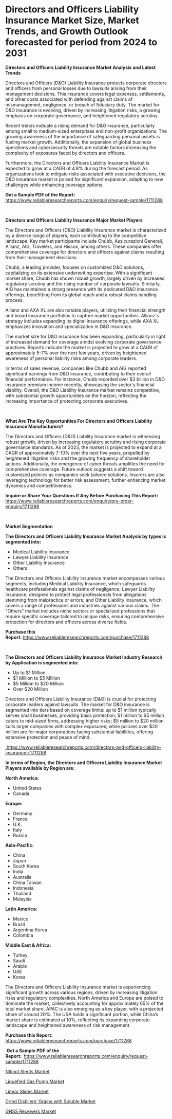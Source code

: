 <p><h1>Directors and Officers Liability Insurance Market Size, Market Trends, and Growth Outlook forecasted for period from 2024 to 2031</h1></p><p><strong>Directors and Officers Liability Insurance Market Analysis and Latest Trends</strong></p>
<p><p>Directors and Officers (D&O) Liability Insurance protects corporate directors and officers from personal losses due to lawsuits arising from their management decisions. This insurance covers legal expenses, settlements, and other costs associated with defending against claims of mismanagement, negligence, or breach of fiduciary duty. The market for D&O insurance is evolving, driven by increasing litigation risks, a growing emphasis on corporate governance, and heightened regulatory scrutiny.</p><p>Recent trends indicate a rising demand for D&O insurance, particularly among small to medium-sized enterprises and non-profit organizations. The growing awareness of the importance of safeguarding personal assets is fueling market growth. Additionally, the expansion of global business operations and cybersecurity threats are notable factors increasing the complexity of exposures faced by directors and officers.</p><p>Furthermore, the Directors and Officers Liability Insurance Market is expected to grow at a CAGR of 4.8% during the forecast period. As organizations look to mitigate risks associated with executive decisions, the D&O insurance market is poised for significant expansion, adapting to new challenges while enhancing coverage options.</p></p>
<p><strong>Get a Sample PDF of the Report:&nbsp;</strong> <a href="https://www.reliableresearchreports.com/enquiry/request-sample/1711288?utm_campaign=7&utm_medium=2&utm_source=Github&utm_content=ia&utm_term=22102024&utm_id=directors-and-officers-liability-insurance">https://www.reliableresearchreports.com/enquiry/request-sample/1711288</a></p>
<p>&nbsp;</p>
<p><strong>Directors and Officers Liability Insurance Major Market Players</strong></p>
<p><p>The Directors and Officers (D&O) Liability Insurance market is characterized by a diverse range of players, each contributing to the competitive landscape. Key market participants include Chubb, Assicurazioni Generali, Allianz, AIG, Travelers, and Hiscox, among others. These companies offer comprehensive coverage for directors and officers against claims resulting from their management decisions.</p><p>Chubb, a leading provider, focuses on customized D&O solutions, capitalizing on its extensive underwriting expertise. With a significant market share, Chubb has shown robust growth, largely driven by increased regulatory scrutiny and the rising number of corporate lawsuits. Similarly, AIG has maintained a strong presence with its dedicated D&O insurance offerings, benefitting from its global reach and a robust claims handling process.</p><p>Allianz and AXA XL are also notable players, utilizing their financial strength and broad insurance portfolios to capture market opportunities. Allianz's strategy includes expanding its digital insurance offerings, while AXA XL emphasizes innovation and specialization in D&O insurance.</p><p>The market size for D&O insurance has been expanding, particularly in light of increased demand for coverage amidst evolving corporate governance practices. Reports indicate the market is projected to grow at a CAGR of approximately 5-7% over the next few years, driven by heightened awareness of personal liability risks among corporate leaders.</p><p>In terms of sales revenue, companies like Chubb and AIG reported significant earnings from D&O insurance, contributing to their overall financial performance. For instance, Chubb recorded over $3 billion in D&O insurance premium income recently, showcasing the sector's financial viability. Overall, the D&O Liability Insurance market remains competitive, with substantial growth opportunities on the horizon, reflecting the increasing importance of protecting corporate executives.</p></p>
<p>&nbsp;</p>
<p><strong>What Are The Key Opportunities For Directors and Officers Liability Insurance Manufacturers?</strong></p>
<p><p>The Directors and Officers (D&O) Liability Insurance market is witnessing robust growth, driven by increasing regulatory scrutiny and rising corporate governance standards. As of 2023, the market is projected to expand at a CAGR of approximately 7-10% over the next five years, propelled by heightened litigation risks and the growing frequency of shareholder actions. Additionally, the emergence of cyber threats amplifies the need for comprehensive coverage. Future outlook suggests a shift toward customized policies as companies seek tailored solutions. Insurers are also leveraging technology for better risk assessment, further enhancing market dynamics and competitiveness.</p></p>
<p><strong>Inquire or Share Your Questions If Any Before Purchasing This Report:</strong> <a href="https://www.reliableresearchreports.com/enquiry/pre-order-enquiry/1711288?utm_campaign=7&utm_medium=2&utm_source=Github&utm_content=ia&utm_term=22102024&utm_id=directors-and-officers-liability-insurance">https://www.reliableresearchreports.com/enquiry/pre-order-enquiry/1711288</a></p>
<p>&nbsp;</p>
<p><strong>Market Segmentation</strong></p>
<p><strong>The Directors and Officers Liability Insurance Market Analysis by types is segmented into:</strong></p>
<p><ul><li>Medical Liability Insurance</li><li>Lawyer Liability Insurance</li><li>Other Liability Insurance</li><li>Others</li></ul></p>
<p><p>The Directors and Officers Liability Insurance market encompasses various segments, including Medical Liability Insurance, which safeguards healthcare professionals against claims of negligence; Lawyer Liability Insurance, designed to protect legal professionals from allegations stemming from malpractice or errors; and Other Liability Insurance, which covers a range of professions and industries against various claims. The "Others" market includes niche sectors or specialized professions that require specific coverage tailored to unique risks, ensuring comprehensive protection for directors and officers across diverse fields.</p></p>
<p><strong>Purchase this Report:&nbsp;</strong><a href="https://www.reliableresearchreports.com/purchase/1711288?utm_campaign=7&utm_medium=2&utm_source=Github&utm_content=ia&utm_term=22102024&utm_id=directors-and-officers-liability-insurance">https://www.reliableresearchreports.com/purchase/1711288</a></p>
<p>&nbsp;</p>
<p><strong>The Directors and Officers Liability Insurance Market Industry Research by Application is segmented into:</strong></p>
<p><ul><li>Up to $1 Million</li><li>$1 Million to $5 Million</li><li>$5 Million to $20 Million</li><li>Over $20 Million</li></ul></p>
<p><p>Directors and Officers Liability Insurance (D&O) is crucial for protecting corporate leaders against lawsuits. The market for D&O insurance is segmented into tiers based on coverage limits: up to $1 million typically serves small businesses, providing basic protection; $1 million to $5 million caters to mid-sized firms, addressing higher risks; $5 million to $20 million suits larger companies with complex exposures; while policies over $20 million are for major corporations facing substantial liabilities, offering extensive protection and peace of mind.</p></p>
<p><a href="https://www.reliableresearchreports.com/directors-and-officers-liability-insurance-r1711288?utm_campaign=7&utm_medium=2&utm_source=Github&utm_content=ia&utm_term=22102024&utm_id=directors-and-officers-liability-insurance">&nbsp;https://www.reliableresearchreports.com/directors-and-officers-liability-insurance-r1711288</a></p>
<p><strong>In terms of Region, the Directors and Officers Liability Insurance Market Players available by Region are:</strong></p>
<p>
    <p> <strong> North America: </strong>
        <ul>
            <li>United States</li>
            <li>Canada</li>
        </ul>
        </p> 
    <p> <strong> Europe: </strong>
        <ul>
            <li>Germany</li>
            <li>France</li>
            <li>U.K.</li>
            <li>Italy</li>
            <li>Russia</li>
        </ul>
        </p> 
    <p> <strong> Asia-Pacific: </strong>
        <ul>
            <li>China</li>
            <li>Japan</li>
            <li>South Korea</li>
            <li>India</li>
            <li>Australia</li>
            <li>China Taiwan</li>
            <li>Indonesia</li>
            <li>Thailand</li>
            <li>Malaysia</li>
        </ul>
        </p> 
    <p> <strong> Latin America: </strong>
        <ul>
            <li>Mexico</li>
            <li>Brazil</li>
            <li>Argentina Korea</li>
            <li>Colombia</li>
        </ul>
        </p> 
    <p> <strong> Middle East & Africa: </strong>
        <ul>
            <li>Turkey</li>
            <li>Saudi</li>
            <li>Arabia</li>
            <li>UAE</li>
            <li>Korea</li>
        </ul>
    </p>
    </p>
<p><p>The Directors and Officers Liability Insurance market is experiencing significant growth across various regions, driven by increasing litigation risks and regulatory complexities. North America and Europe are poised to dominate the market, collectively accounting for approximately 65% of the total market share. APAC is also emerging as a key player, with a projected share of around 20%. The USA holds a significant portion, while China’s market share is estimated at 10%, reflecting its expanding corporate landscape and heightened awareness of risk management.</p></p>
<p><strong>Purchase this Report: </strong><a href="https://www.reliableresearchreports.com/purchase/1711288?utm_campaign=7&utm_medium=2&utm_source=Github&utm_content=ia&utm_term=22102024&utm_id=directors-and-officers-liability-insurance">https://www.reliableresearchreports.com/purchase/1711288</a></p>
<p>&nbsp;<strong>Get a Sample PDF of the Report:&nbsp;&nbsp;</strong><a href="https://www.reliableresearchreports.com/enquiry/request-sample/1711288?utm_campaign=7&utm_medium=2&utm_source=Github&utm_content=ia&utm_term=22102024&utm_id=directors-and-officers-liability-insurance">https://www.reliableresearchreports.com/enquiry/request-sample/1711288</a></p>
<p><strong></strong></p>
<p><p><a href="https://www.linkedin.com/pulse/global-nitinol-stents-market-focus-product-type-heart-stentesophageal-0t15e?utm_campaign=7&utm_medium=2&utm_source=Github&utm_content=ia&utm_term=22102024&utm_id=directors-and-officers-liability-insurance">Nitinol Stents Market</a></p><p><a href="https://issuu.com/reportprime-2/docs/liquefied-gas-pump-market-size-2030_e777a442b73917?utm_campaign=7&utm_medium=2&utm_source=Github&utm_content=ia&utm_term=22102024&utm_id=directors-and-officers-liability-insurance">Liquefied Gas Pump Market</a></p><p><a href="https://issuu.com/reportprime-2/docs/linear-slides-market-size-2030.pptx_8a1856591b08ca?utm_campaign=7&utm_medium=2&utm_source=Github&utm_content=ia&utm_term=22102024&utm_id=directors-and-officers-liability-insurance">Linear Slides Market</a></p><p><a href="https://github.com/haydee0czminge/Market-Research-Report-List-1/blob/main/dried-distillers-grains-with-soluble-market.md?utm_campaign=7&utm_medium=2&utm_source=Github&utm_content=ia&utm_term=22102024&utm_id=directors-and-officers-liability-insurance">Dried Distillers’ Grains with Soluble Market</a></p><p><a href="https://www.linkedin.com/pulse/global-gnss-receivers-market-size-trends-analysis-regional-kesue?utm_campaign=7&utm_medium=2&utm_source=Github&utm_content=ia&utm_term=22102024&utm_id=directors-and-officers-liability-insurance">GNSS Receivers Market</a></p></p>